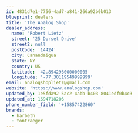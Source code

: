 ```yaml
---
id: 4831d7e1-7756-4ad7-a841-266a92b0b013
blueprint: dealers
title: 'The Analog Shop'
dealer_address:
  name: 'Robert Lietz'
  street: '25 Dorset Drive'
  street2: null
  postCode: '14424'
  city: Canandaigua
  state: NY
  country: US
  latitude: '42.894293000000005'
  longitude: '-77.30119549999999'
email: analogshoplietz@gmail.com
website: 'https://www.analogshop.com'
updated_by: 1e5fda92-5ac2-4abb-b403-8041edf0b4c3
updated_at: 1694718206
phone_number_field: '+15857422860'
brands:
  - harbeth
  - tontraeger
---
```

